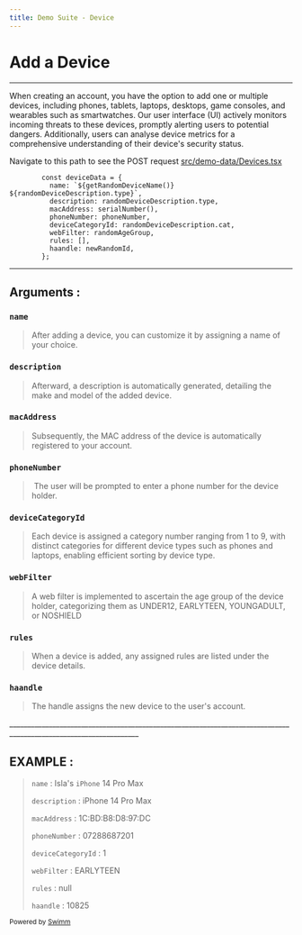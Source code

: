 ```yaml
---
title: Demo Suite - Device
---
```

# Add a Device

<SwmSnippet path="/src/demo-data/Devices.tsx" line="304">

---

When creating an account, you have the option to add one or multiple devices, including phones, tablets, laptops, desktops, game consoles, and wearables such as smartwatches. Our user interface (UI) actively monitors incoming threats to these devices, promptly alerting users to potential dangers. Additionally, users can analyse device metrics for a comprehensive understanding of their device's security status.

Navigate to this path to see the POST request <SwmPath>[src/demo-data/Devices.tsx](/src/demo-data/Devices.tsx)</SwmPath>

```tsx
        const deviceData = {
          name: `${getRandomDeviceName()} ${randomDeviceDescription.type}`,
          description: randomDeviceDescription.type,
          macAddress: serialNumber(),
          phoneNumber: phoneNumber,
          deviceCategoryId: randomDeviceDescription.cat,
          webFilter: randomAgeGroup,
          rules: [],
          haandle: newRandomId,
        };
```

---

</SwmSnippet>

## Arguments :

### <SwmToken path="/src/demo-data/Devices.tsx" pos="305:1:1" line-data="          name: `${getRandomDeviceName()} ${randomDeviceDescription.type}`,">`name`</SwmToken>

> After adding a device, you can customize it by assigning a name of your choice.

### <SwmToken path="/src/demo-data/Devices.tsx" pos="306:1:1" line-data="          description: randomDeviceDescription.type,">`description`</SwmToken>

> Afterward, a description is automatically generated, detailing the make and model of the added device.

### <SwmToken path="/src/demo-data/Devices.tsx" pos="307:1:1" line-data="          macAddress: serialNumber(),">`macAddress`</SwmToken>

> Subsequently, the MAC address of the device is automatically registered to your account.&nbsp;

### <SwmToken path="/src/demo-data/Devices.tsx" pos="308:1:1" line-data="          phoneNumber: phoneNumber,">`phoneNumber`</SwmToken>

> &nbsp;The user will be prompted to enter a phone number for the device holder.

### <SwmToken path="/src/demo-data/Devices.tsx" pos="309:1:1" line-data="          deviceCategoryId: randomDeviceDescription.cat,">`deviceCategoryId`</SwmToken>

> Each device is assigned a category number ranging from 1 to 9, with distinct categories for different device types such as phones and laptops, enabling efficient sorting by device type.

### <SwmToken path="/src/demo-data/Devices.tsx" pos="310:1:1" line-data="          webFilter: randomAgeGroup,">`webFilter`</SwmToken>

> A web filter is implemented to ascertain the age group of the device holder, categorizing them as UNDER12, EARLYTEEN, YOUNGADULT, or NOSHIELD

### <SwmToken path="/src/demo-data/Devices.tsx" pos="311:1:1" line-data="          rules: [],">`rules`</SwmToken>

> When a device is added, any assigned rules are listed under the device details.

### <SwmToken path="/src/demo-data/Devices.tsx" pos="312:1:1" line-data="          haandle: newRandomId,">`haandle`</SwmToken>

> The handle assigns the new device to the user's account.

\_________________________________________________________________________________________________________________\_

## EXAMPLE :

> <SwmToken path="/src/demo-data/Devices.tsx" pos="305:1:1" line-data="          name: `${getRandomDeviceName()} ${randomDeviceDescription.type}`,">`name`</SwmToken> : Isla's <SwmToken path="/src/demo-data/Devices.tsx" pos="75:18:18" line-data="    { vendor: &quot;Apple Inc.&quot;, type: &quot;iPhone 5S&quot;, cat: 1 },">`iPhone`</SwmToken> 14 Pro Max
>
> <SwmToken path="/src/demo-data/Devices.tsx" pos="306:1:1" line-data="          description: randomDeviceDescription.type,">`description`</SwmToken> : iPhone 14 Pro Max
>
> <SwmToken path="/src/demo-data/Devices.tsx" pos="307:1:1" line-data="          macAddress: serialNumber(),">`macAddress`</SwmToken> : 1C:BD:B8:D8:97:DC
>
> <SwmToken path="/src/demo-data/Devices.tsx" pos="308:1:1" line-data="          phoneNumber: phoneNumber,">`phoneNumber`</SwmToken> : 07288687201
>
> <SwmToken path="/src/demo-data/Devices.tsx" pos="309:1:1" line-data="          deviceCategoryId: randomDeviceDescription.cat,">`deviceCategoryId`</SwmToken> : 1
>
> <SwmToken path="/src/demo-data/Devices.tsx" pos="310:1:1" line-data="          webFilter: randomAgeGroup,">`webFilter`</SwmToken> : EARLYTEEN
>
> <SwmToken path="/src/demo-data/Devices.tsx" pos="311:1:1" line-data="          rules: [],">`rules`</SwmToken> : null
>
> <SwmToken path="/src/demo-data/Devices.tsx" pos="312:1:1" line-data="          haandle: newRandomId,">`haandle`</SwmToken> : 10825

<SwmMeta version="3.0.0" repo-id="Z2l0aHViJTNBJTNBRGVtby1TdWl0ZSUzQSUzQWFqYXlTYXNhbg==" repo-name="Demo-Suite"><sup>Powered by [Swimm](https://app.swimm.io/)</sup></SwmMeta>
